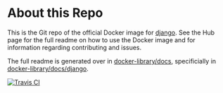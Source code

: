 # About this Repo

This is the Git repo of the official Docker image for [django](https://registry.hub.docker.com/_/django/). See the Hub page for the full readme on how to use the Docker image and for information regarding contributing and issues.

The full readme is generated over in [docker-library/docs](https://github.com/docker-library/docs), specificially in [docker-library/docs/django](https://github.com/docker-library/docs/tree/master/django).

[![Travis CI](https://img.shields.io/travis/docker-library/django/master.svg)](https://travis-ci.org/docker-library/django/branches)

